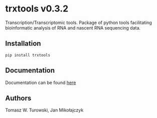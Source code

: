trxtools v0.3.2
===============

Transcription/Transcriptomic tools. Package of python tools facilitating bioinformatic analysis of RNA and nascent RNA sequencing data.

Installation
------------
```pip install trxtools```

Documentation
-------------
Documentation can be found [here](https://turowskilab.github.io/trxtools/)

Authors
-------
Tomasz W. Turowski, Jan Mikołajczyk
